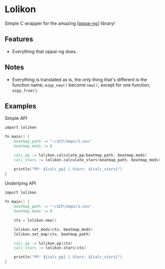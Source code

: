# Lolikon 
Simple C wrapper for the amazing [[oppai-ng]](https://github.com/Francesco149/oppai-ng) library!

## Features
* Everything that oppai-ng does.

## Notes
* Everything is translated as is, the only thing that's different is the function name; `ezpp_new()` become `new()`, except for one function, `ezpp_free()`.

## Examples
Simple API
```v
import lolikon

fn main() {
    beatmap_path := "~/ばか/maps/1.osu"
    beatmap_mods := 0

    calc_pp := lolikon.calculate_pp(beatmap_path, beatmap_mods)
    calc_stars := lolikon.calculate_stars(beatmap_path, beatmap_mods)

    println("PP: ${calc_pp} | Stars: ${calc_stars}")
}

```
Underlying API
```v
import lolikon

fn main() {
    beatmap_path := "~/ばか/maps/1.osu"
    beatmap_mods := 0

    ctx = lolikon.new()

    lolikon.set_mods(ctx, beatmap_mods)
    lolikon.set_map(ctx, beatmap_path)

    calc_pp := lolikon.pp(ctx)
    calc_stars := lolikon.stars(ctx)

    println("PP: ${calc_pp} | Stars: ${calc_stars}")
}
```